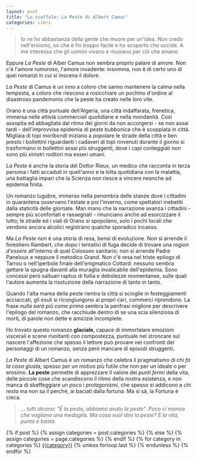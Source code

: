 ```yaml
---
layout: post 
title: "Lo scaffale: La Peste di Albert Camus"
categories: Libri
--- 
```


> Io ne ho abbastanza della gente che muore per un'idea. Non credo nell'eroismo, so che è fin troppo facile e ho scoperto che uccide. A me interessa che gli uomini vivano e muoiano per ciò che amano.

Eppure *La Peste* di Alber Camus non sembra proprio palare di amore. Non c'è l'amore rumoroso, l'amore invadente: insomma, non è di certo uno di quei romanzi in cui si inscena il dolore.

*La Peste* di Camus è un inno a coloro che sanno mantenere la calma nella tempesta, a coloro che riescono a rosicchiare un pochino d'ordine al disastroso pandemonio che la peste ha creato nelle loro vite. 

Orano è una città portuale dell'Algeria, una città indaffarata, frenetica, immersa nelle attivià commerciali quotidiane e nella mondanità. Così assopita ed abbagliata dal ritmo dei giorni da non accorgersi - se non assai tardi - dell'improvvisa epidemia di peste bubbonica che è scoppiata in città. Migliaia di topi moribondi iniziano a popolare le strade della città e ben presto i bollettini riguardanti i cadaveri di topi rinvenuti durante il giorno si trasformano in bollettini assai più struggenti, dove i capi conteggiati non sono più sinistri roditori ma esseri umani.

*La Peste* è anche la storia del Dottor Rieux, un medico che racconta in terza persona i fatti accaduti in quell'anno e la lotta quotidiana con la malattia, una battaglia impari che la Scienza non riesce a vincere neanche ad epidemia finita. 

Un romanzo lugubre, immerso nella penombra delle stanze dove i cittadini in quarantena osservano l'estate e poi l'inverno, come spettatori inebetiti dalla staticità delle giornate. Man mano che la narrazione avanza i cittadini - sempre più sconfortati e rassegnati - rinunciano anche ad esorcizzare il lutto; le strade ed i viali di Orano si spopolano, solo i pochi locali che vendono ancora alcolici registrano qualche sporadico incasso.

Ma *La Peste* non è una storia di resa, bensì di evoluzione. Non si arrende il forestiero Rambert, che dopo i tentativi di fuga decide di trovare una *ragion d'essere* all'interno di quel Colosseo sanitario; non si arrende Padre Paneloux e neppure il metodico Grand. Non c'è resa nel triste epilogo di Tarrou o nell'iperbole finale dell'enigmatico Cottard: nessuno sembra gettare la spugna davanti alla muraglia invalicabile dell'epidemia. Sono concessi però saltuari raptus di follia e debolezze momentanee, sulle quali l'autore aumenta la risoluzione della narrazione di tanto in tanto.

Quando l'alta marea della peste rientra la città si scioglie in festeggiamenti acciaccati, gli esuli si ricongiungono ai propri cari, commerci riprendono. La frase *nulla sarà più come prima* sembra la perifrasi migliore per descrivere l'epilogo del romanzo, che racchiude dentro di se una scia silenziosa di morti, di parole non dette e amicizie incomplete. 

Ho trovato questo romanzo **glaciale**, capace di immortalare emozioni viscerali e scene rivoltanti con compostezza, puntuale nel stroncare sul nascere l'affezione che spesso il lettore può provare nei confronti dei personaggi di un romanzo, senza però mancare di episodi struggenti.

*La Peste* di Albert Camus è un romanzo che celebra il pragmatismo di chi *fa la cosa giusta*, spesso per un motivo più futile che non per un ideale o per erosimo. **La peste** permette di apprezzare il valore dei *punti fermi* della vita, delle piccole cose che scandiscono il ritmo della nostra esistenza, e non manca di sbeffeggiare un poco i *protagonismi*, che spesso si addicono a *chi resta* ma non sa il perchè, ai baciati dalla fortuna. Ma si sà, la Fortuna è cieca.

> *... tutti dicono: "È la peste, abbiamo avuto la peste". Poco ci manca che vogliono una medaglia. Ma cosa vuol dire la peste? È la vita, punto e basta.*

<div class="post-categories">
  {% if post %}
    {% assign categories = post.categories %}
  {% else %}
    {% assign categories = page.categories %}
  {% endif %}
  {% for category in categories %}
  <a href="{{site.baseurl}}/categories/#{{category|slugize}}">{{category}}</a>
  {% unless forloop.last %}&nbsp;{% endunless %}
  {% endfor %}
</div>
